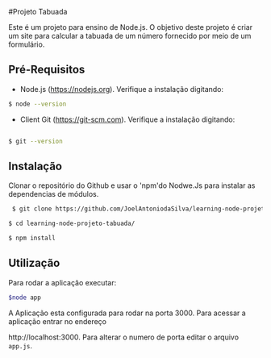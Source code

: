 #Projeto Tabuada

Este é um projeto para ensino de Node.js. O objetivo
deste projeto é criar um site para calcular a tabuada de um número fornecido por meio de um formulário.

## Pré-Requisitos

* Node.js (https://nodejs.org). Verifique a instalação
digitando:
```bash
$ node --version
```

* Client Git (https://git-scm.com). Verifique a instalação digitando:
```bash

$ git --version
```

## Instalação

Clonar o repositório do Github e usar o 'npm'do Nodwe.Js para instalar as dependencias de módulos.

```bash
 $ git clone https://github.com/JoelAntoniodaSilva/learning-node-projeto-tabuada.git

$ cd learning-node-projeto-tabuada/

$ npm install
```
## Utilização

Para rodar a aplicação executar:
``` bash
$node app
```

A Aplicação esta configurada para rodar na porta 3000.
Para acessar a aplicação entrar no endereço

http://localhost:3000. Para alterar o numero de porta editar o arquivo `app.js`.